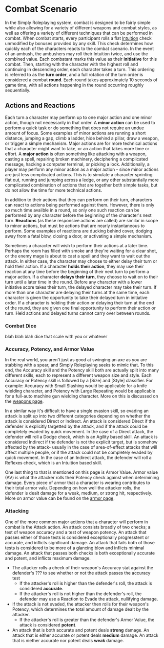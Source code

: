 # Combat Scenario

In the Simply Roleplaying system, combat is designed to be fairly simple while also allowing for a variety of different weapons and combat styles, as well as offering a variety of different techniques that can be performed in combat. When combat starts, every participant rolls a flat [Intuition](/character/attributes/) check unmodified by bonuses provided by any skill. This check determines how quickly each of the characters reacts to the combat scenario. In the event of an ambush, the ambushers may roll their Intuition twice, and use the combined value. Each combatant marks this value as their **initiative** for this combat. Then, starting with the character with the highest roll and continuing in descending order, each character takes a turn. This ordering is referred to as the **turn order**, and a full rotation of the turn order is considered a combat **round**. Each round takes approximately 10 seconds of game time, with all actions happening in the round occurring roughly sequentially.

## Actions and Reactions
<!-- TODO: This should be updated to indicate that a player may have more than one action per turn. Also get rid of minor actions. -->
Each turn a character may perform up to one major action and one minor action, though not necessarily in that order. A **minor action** can be used to perform a quick task or do something that does not require an undue amount of focus. Some examples of minor actions are running a short distance, jumping a gap, climb a ladder, hide behind a pillar, draw a weapon, or trigger a simple mechanism. Major actions are for more technical actions that a character might want to take, or an action that takes more time or effort. A **major action** is often something like attacking with a weapon, casting a spell, repairing broken machinery, deciphering a complicated message, hacking a computer terminal, or picking a lock. Additionally, a player may perform any minor action as a major action - since minor actions are just less complicated actions. This is to simulate a character sprinting flat out, running and jumping across a ledge, or any other substantially more complicated combination of actions that are together both simple tasks, but do not allow the time for more technical actions.

In addition to their actions that they can perform on their turn, characters can react to actions being performed against them. However, there is only so much time availble in a round, so only one such reaction can be performed by any character before the beginning of the character's next turn. **Reactions** (as these responsive actions are called) are similar in scope to minor actions, but must be actions that are nearly instantaneous to perform. Some examples of reactions are ducking behind cover, dodging away from a fatal blow, closing a door, or activating a simple mechanism.

Sometimes a character will wish to perform their actions at a later time. Perhaps the room has filled with smoke and they're waiting for a clear shot, or the enemy mage is about to cast a spell and they want to wait out the attack. In either case, the character may choose to either delay their turn or hold their action. If a character **holds their action**, they may use their reaction at any time before the beginning of their next turn to perform a major action. If a character **delays their turn**, they choose to wait on to their turn until a later time in the round. Before any character with a lower initiative score takes their turn, the delayed character may take their turn. If more than one character are delaying their turns at the same time, each character is given the opportunity to take their delayed turn in initiative order. If a character is holding their action or delaying their turn at the end of the round, they are given one final opportunity to perform their action or turn. Held actions and delayed turns cannot carry over between rounds.

### Combat Dice
<!-- TODO: Finish this -->
blah blah blah dice that scale with you or whatever

### Accuracy, Potency, and Armor Value
<!-- TODO: If we're gonna go the route of Agility Weapons/Brawn Weapons/Intuition Weapons etc, this will need updating -->
In the real world, you aren't just as good at swinging an axe as you are stabbing with a spear, and Simply Roleplaying seeks to mimic that. To this end, the Accuracy skill and the Potency skill both are actually split into many different skills, each to represent a different weapon size and style. Each Accuracy or Potency skill is followed by a [Size] and [Style] classifier. For example: Accuracy with Small Slashing would be applicable for a knife wielding character, and Potency with Large Repeating would be applicable for a full-auto machine gun wielding character. More on this is discussed on the [weapons page](/action/weapons/).

In a similar way it's difficult to have a single evasion skill, so evading an attack is split up into two different categories depending on whether the attack is considered Direct or Indirect. An attack is considered Direct if the defender is explicitly targetted by the attack, and if the attack could be completely evaded by quick movement. In the case of a Direct attack, the defender will roll a Dodge check, which is an Agility based skill. An attack is considered Indirect if the defender is not the explicit target, but is somehow affected by the attack- usually in the case of area-of-effect attacks that will affect multiple people, or if the attack could not be completely evaded by quick movement. In the case of an Indirect attack, the defender will roll a Reflexes check, which is an Intuition based skill.

One last thing to that is mentioned on this page is Armor Value. Armor value (AV) is what the attacker rolls their Potency check against when determining damage. Every piece of armor that a character is wearing contributes to their total armor valu. Depending on how well the attacker rolls, the defender is dealt damage for a weak, medium, or strong hit, respectively. More on armor value can be found on the [armor page](/action/armor/).

<!-- TODO: ^----- Combine? ------v -->

### Attacking
<!-- TODO: This is no longer accurate. Needs updating. -->
One of the more common major actions that a character will perform in combat is the Attack action. An attack consists broadly of two checks; a test of weapon accuracy and a test of weapon potency. An attack that passes either of those tests is considered exceptionally progresstent or accurate, and inflicts significant damage. An attack that fails both of those tests is considered to be more of a glancing blow and inflicts minimal damage. An attack that passes both checks is both exceptionally accurate and potent, and inflicts maximum damage.

<!-- TODO: How does accuracy work now? AV? Passive stats? -->
* The attacker rolls a check of their weapon's Accuracy stat against the defender's ??? to see whether or not the attack passes the accuracy test
	* If the attacker's roll is higher than the defender's roll, the attack is considered **accurate**.
	* If the attacker's roll is not higher than the defender's roll, the defender may use a Reaction to Evade the attack, nullifying damage.
* If the attack is not evaded, the attacker then rolls for their weapon's Potency, which determines the total amount of damage dealt by the attacker.
	* If the attacker's roll is greater than the defender's Armor Value, the attack is considered **potent**.
* An attack that is both accurate and potent deals **strong** damage. An attack that is either accurate or potent deals **medium** damage. An attack that is niether accurate nor potent deals **weak** damage.
